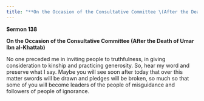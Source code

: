 ```yaml
---
title: "**On the Occasion of the Consultative Committee \(After the Death of Umar Ibn al\-Khattab\)**" 
---
```

**Sermon 138**

**On the Occasion of the Consultative Committee \(After the Death of Umar Ibn al\-Khattab\)**

No one preceded me in inviting people to truthfulness, in giving consideration to kinship and practicing generosity\. So, hear my word and preserve what I say\. Maybe you will see soon after today that over this matter swords will be drawn and pledges will be broken, so much so that some of you will become leaders of the people of misguidance and followers of people of ignorance\.

